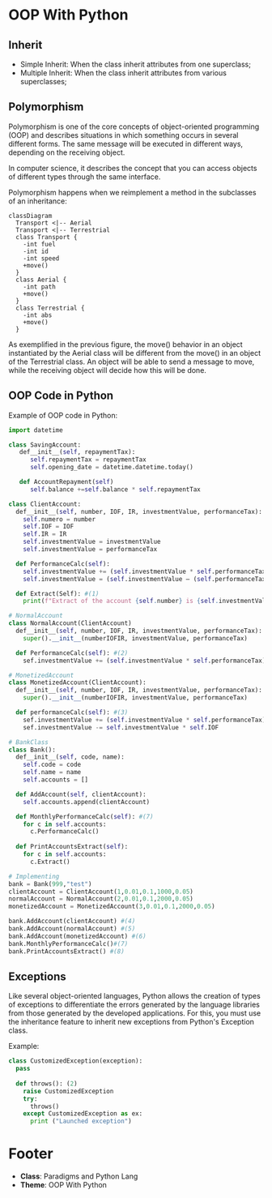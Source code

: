 # OOP With Python

## Inherit

- Simple Inherit: When the class inherit attributes from one superclass;
- Multiple Inherit: When the class inherit attributes from various superclasses;

## Polymorphism

Polymorphism is one of the core concepts of object-oriented programming (OOP) and describes situations in which something occurs in several different forms. The same message will be executed in different ways, depending on the receiving object.

In computer science, it describes the concept that you can access objects of different types through the same interface.

Polymorphism happens when we reimplement a method in the subclasses of an inheritance:

```mermaid
classDiagram
  Transport <|-- Aerial
  Transport <|-- Terrestrial
  class Transport {
    -int fuel
    -int id
    -int speed
    +move()
  }
  class Aerial {
    -int path
    +move()
  }
  class Terrestrial {
    -int abs
    +move()
  }
```

As exemplified in the previous figure, the move() behavior in an object instantiated by the Aerial class will be different from the move() in an object of the Terrestrial class. An object will be able to send a message to move, while the receiving object will decide how this will be done.

## OOP Code in Python

Example of OOP code in Python:

```python
import datetime

class SavingAccount:
   def__init__(self, repaymentTax):
      self.repaymentTax = repaymentTax
      self.opening_date = datetime.datetime.today()

   def AccountRepayment(self)
      self.balance +=self.balance * self.repaymentTax

class ClientAccount:
  def__init__(self, number, IOF, IR, investmentValue, performanceTax):
    self.numero = number
    self.IOF = IOF
    self.IR = IR
    self.investmentValue = investmentValue
    self.investmentValue = performanceTax

  def PerformanceCalc(self):
    self.investmentValue += (self.investmentValue * self.performanceTax)
    self.investmentValue = (self.investmentValue – (self.performanceTax * self.IOF* self.IR)

  def Extract(Self): #(1)
    print(f"Extract of the account {self.number} is {self.investmentValue:10.2f}")

# NormalAccount
class NormalAccount(ClientAccount)
  def__init__(self, number, IOF, IR, investmentValue, performanceTax):
    super().__init__(numberIOFIR, investmentValue, performanceTax)

  def PerformanceCalc(self): #(2)
    sef.investmentValue += (self.investmentValue * self.performanceTax)

# MonetizedAccount
class MonetizedAccount(ClientAccount):
  def__init__(self, number, IOF, IR, investmentValue, performanceTax):
    super().__init__(numberIOFIR, investmentValue, performanceTax)

  def performanceCalc(self): #(3)
    sef.investmentValue += (self.investmentValue * self.performanceTax)
    sef.investmentValue -= self.investmentValue * self.IOF

# BankClass
class Bank():
  def__init__(self, code, name):
    self.code = code
    self.name = name
    self.accounts = []

  def AddAccount(self, clientAccount):
    self.accounts.append(clientAccount)

  def MonthlyPerformanceCalc(self): #(7)
    for c in self.accounts:
      c.PerformanceCalc()
          
  def PrintAccountsExtract(self):
    for c in self.accounts:
      c.Extract()

# Implementing
bank = Bank(999,"test")
clientAccount = ClientAccount(1,0.01,0.1,1000,0.05)
normalAccount = NormalAccount(2,0.01,0.1,2000,0.05)
monetizedAccount = MonetizedAccount(3,0.01,0.1,2000,0.05)

bank.AddAccount(clientAccount) #(4)
bank.AddAccount(normalAccount) #(5)
bank.AddAccount(monetizedAccount) #(6)
bank.MonthlyPerformanceCalc()#(7)
bank.PrintAccountsExtract() #(8)
```

## Exceptions

Like several object-oriented languages, Python allows the creation of types of exceptions to differentiate the errors generated by the language libraries from those generated by the developed applications. For this, you must use the inheritance feature to inherit new exceptions from Python's Exception class.

Example:

```python
class CustomizedException(exception): 
  pass
  
  def throws(): (2)
    raise CustomizedException
    try: 
      throws()
    except CustomizedException as ex:
      print ("Launched exception")
```

# Footer

- **Class**: Paradigms and Python Lang
- **Theme**: OOP With Python
